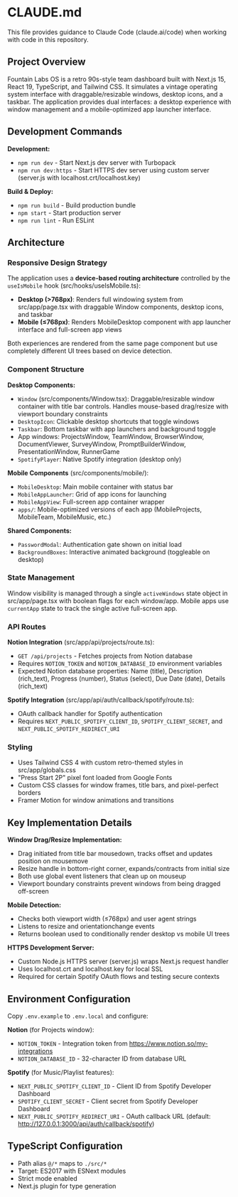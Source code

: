 # CLAUDE.md

This file provides guidance to Claude Code (claude.ai/code) when working with code in this repository.

## Project Overview

Fountain Labs OS is a retro 90s-style team dashboard built with Next.js 15, React 19, TypeScript, and Tailwind CSS. It simulates a vintage operating system interface with draggable/resizable windows, desktop icons, and a taskbar. The application provides dual interfaces: a desktop experience with window management and a mobile-optimized app launcher interface.

## Development Commands

**Development:**
- `npm run dev` - Start Next.js dev server with Turbopack
- `npm run dev:https` - Start HTTPS dev server using custom server (server.js with localhost.crt/localhost.key)

**Build & Deploy:**
- `npm run build` - Build production bundle
- `npm start` - Start production server
- `npm run lint` - Run ESLint

## Architecture

### Responsive Design Strategy

The application uses a **device-based routing architecture** controlled by the `useIsMobile` hook (src/hooks/useIsMobile.ts):

- **Desktop (>768px)**: Renders full windowing system from src/app/page.tsx with draggable Window components, desktop icons, and taskbar
- **Mobile (≤768px)**: Renders MobileDesktop component with app launcher interface and full-screen app views

Both experiences are rendered from the same page component but use completely different UI trees based on device detection.

### Component Structure

**Desktop Components:**
- `Window` (src/components/Window.tsx): Draggable/resizable window container with title bar controls. Handles mouse-based drag/resize with viewport boundary constraints
- `DesktopIcon`: Clickable desktop shortcuts that toggle windows
- `Taskbar`: Bottom taskbar with app launchers and background toggle
- App windows: ProjectsWindow, TeamWindow, BrowserWindow, DocumentViewer, SurveyWindow, PromptBuilderWindow, PresentationWindow, RunnerGame
- `SpotifyPlayer`: Native Spotify integration (desktop only)

**Mobile Components** (src/components/mobile/):
- `MobileDesktop`: Main mobile container with status bar
- `MobileAppLauncher`: Grid of app icons for launching
- `MobileAppView`: Full-screen app container wrapper
- `apps/`: Mobile-optimized versions of each app (MobileProjects, MobileTeam, MobileMusic, etc.)

**Shared Components:**
- `PasswordModal`: Authentication gate shown on initial load
- `BackgroundBoxes`: Interactive animated background (toggleable on desktop)

### State Management

Window visibility is managed through a single `activeWindows` state object in src/app/page.tsx with boolean flags for each window/app. Mobile apps use `currentApp` state to track the single active full-screen app.

### API Routes

**Notion Integration** (src/app/api/projects/route.ts):
- `GET /api/projects` - Fetches projects from Notion database
- Requires `NOTION_TOKEN` and `NOTION_DATABASE_ID` environment variables
- Expected Notion database properties: Name (title), Description (rich_text), Progress (number), Status (select), Due Date (date), Details (rich_text)

**Spotify Integration** (src/app/api/auth/callback/spotify/route.ts):
- OAuth callback handler for Spotify authentication
- Requires `NEXT_PUBLIC_SPOTIFY_CLIENT_ID`, `SPOTIFY_CLIENT_SECRET`, and `NEXT_PUBLIC_SPOTIFY_REDIRECT_URI`

### Styling

- Uses Tailwind CSS 4 with custom retro-themed styles in src/app/globals.css
- "Press Start 2P" pixel font loaded from Google Fonts
- Custom CSS classes for window frames, title bars, and pixel-perfect borders
- Framer Motion for window animations and transitions

## Key Implementation Details

**Window Drag/Resize Implementation:**
- Drag initiated from title bar mousedown, tracks offset and updates position on mousemove
- Resize handle in bottom-right corner, expands/contracts from initial size
- Both use global event listeners that clean up on mouseup
- Viewport boundary constraints prevent windows from being dragged off-screen

**Mobile Detection:**
- Checks both viewport width (≤768px) and user agent strings
- Listens to resize and orientationchange events
- Returns boolean used to conditionally render desktop vs mobile UI trees

**HTTPS Development Server:**
- Custom Node.js HTTPS server (server.js) wraps Next.js request handler
- Uses localhost.crt and localhost.key for local SSL
- Required for certain Spotify OAuth flows and testing secure contexts

## Environment Configuration

Copy `.env.example` to `.env.local` and configure:

**Notion** (for Projects window):
- `NOTION_TOKEN` - Integration token from https://www.notion.so/my-integrations
- `NOTION_DATABASE_ID` - 32-character ID from database URL

**Spotify** (for Music/Playlist features):
- `NEXT_PUBLIC_SPOTIFY_CLIENT_ID` - Client ID from Spotify Developer Dashboard
- `SPOTIFY_CLIENT_SECRET` - Client secret from Spotify Developer Dashboard
- `NEXT_PUBLIC_SPOTIFY_REDIRECT_URI` - OAuth callback URL (default: http://127.0.0.1:3000/api/auth/callback/spotify)

## TypeScript Configuration

- Path alias `@/*` maps to `./src/*`
- Target: ES2017 with ESNext modules
- Strict mode enabled
- Next.js plugin for type generation
